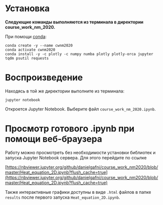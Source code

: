 # Установка

**Следующие команды выполняются из терминала в директории course\_work\_nm\_2020.**

При помощи [conda](https://www.anaconda.com/distribution/):

```shell
conda create -y --name cwnm2020
conda activate cwnm2020
conda install -y -c plotly -c numpy numba plotly plotly-orca jupyter tqdm psutil requests
```

# Воспроизведение

Находясь в той же директории выполните из терминала:

```shell
jupyter notebook
```

Откроется Jupyter Notebook. Выберите файл `course_work_nm_2020.ipynb`.

# Просмотр готового .ipynb при помощи веб-браузера

Работу можно просмотреть без необходимости установки библиотек и запуска Jupyter Notebook сервера. Для этого перейдите по ссылке

[https://nbviewer.jupyter.org/github/danielgafni/course_work_nm2020/blob/master/Heat_equation_2D.ipynb?flush_cache=true](https://nbviewer.jupyter.org/github/danielgafni/course_work_nm2020/blob/master/Heat_equation_2D.ipynb?flush_cache=true)

Также интерактивные графики доступны в виде `.html` файлов в папке `results` после первого запуска `Heat_equation_2D.ipynb`.
